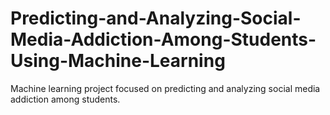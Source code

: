 # Predicting-and-Analyzing-Social-Media-Addiction-Among-Students-Using-Machine-Learning
Machine learning project focused on predicting and analyzing social media addiction among students. 
